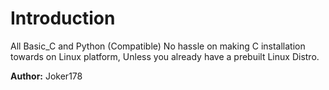 # Introduction

All Basic_C and Python (Compatible) 
No hassle on making C installation towards 
on Linux platform, Unless you already 
have a prebuilt Linux Distro.

**Author:** Joker178
